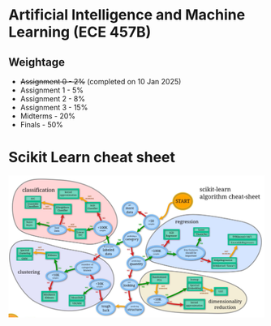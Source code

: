 # Artificial Intelligence and Machine Learning (ECE 457B)

## Weightage
- ~~Assignment 0 - 2%~~ (completed on 10 Jan 2025)
- Assignment 1 - 5%
- Assignment 2 - 8%
- Assignment 3 - 15%
- Midterms - 20%
- Finals - 50%

# Scikit Learn cheat sheet
![alt text](Week1/diagrams/sklearn_map.png)


